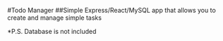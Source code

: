 #Todo Manager
##Simple Express/React/MySQL app that allows you to create and manage simple tasks

*P.S. Database is not included